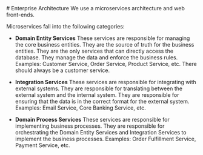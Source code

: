 <enterpriseArchitecture>
# Enterprise Architecture
We use a microservices architecture and web front-ends.

Microservices fall into the following categories:

- **Domain Entity Services** These services are responsible for managing the core business entities.  They are the source of truth for the business entities.  They are the only services that can directly access the database.  They manage the data and enforce the business rules.  Examples: Customer Service, Order Service, Product Service, etc.  There should always be a customer service.

- **Integration Services** These services are responsible for integrating with external systems.  They are responsible for translating between the external system and the internal system.  They are responsible for ensuring that the data is in the correct format for the external system.  Examples: Email Service, Core Banking Service, etc.

- **Domain Process Services** These services are responsible for implementing business processes.  They are responsible for orchestrating the Domain Entity Services and Integration Services to implement the business processes.  Examples: Order Fulfillment Service, Payment Service, etc.
</enterpriseArchitecture>